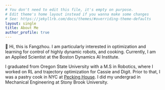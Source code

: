 ```yaml
---
# You don't need to edit this file, it's empty on purpose.
# Edit theme's home layout instead if you wanna make some changes
# See: https://jekyllrb.com/docs/themes/#overriding-theme-defaults
layout: single
title: About Me
author_profile: true
---
```


:wave: Hi, this is Fangzhou. I am particularly interested in optimization and learning for control of highly dynamic robots, and cooking. Currently, I am an Applied Scientist at the Boston Dynamics AI Institute.

I graduated from Oregon State University with a M.S in Robotics, where I worked on RL and trajectory optimization for Cassie and Digit. Prior to that, I was a pastry cook in NYC at [Pecking House](https://www.peckinghouse.com/). I did my undergrad in Mechanical Engineering at Stony Brook University.

